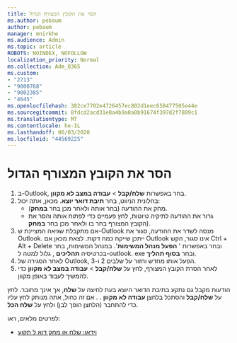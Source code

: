 ```yaml
---
title: הסר את הקובץ המצורף הגדול
ms.author: pebaum
author: pebaum
manager: mnirkhe
ms.audience: Admin
ms.topic: article
ROBOTS: NOINDEX, NOFOLLOW
localization_priority: Normal
ms.collection: Adm_O365
ms.custom:
- "2713"
- "9000768"
- "9002385"
- "4645"
ms.openlocfilehash: 382ce7702e4726457ec802d1eec658477505e44e
ms.sourcegitcommit: 8fdcd2acd31e8a4b9a8a0b91674f397d2f7889c1
ms.translationtype: MT
ms.contentlocale: he-IL
ms.lasthandoff: 06/03/2020
ms.locfileid: "44569225"
---
```

# <a name="remove-the-large-attachment"></a>הסר את הקובץ המצורף הגדול

1. ב-Outlook, בחר באפשרות **שלח/קבל**  >  **עבודה במצב לא מקוון**. 
2. בחלונית הניווט, בחר **תיבת דואר יוצא**. מכאן, אתה יכול: 
    - מחק את ההודעה (בחר אותה ולאחר מכן בחר **במחק**).
    - גרור את ההודעה לתיקיה טיוטות, לחץ פעמיים כדי לפתוח אותה והסר את הקובץ המצורף בחר בו ולאחר מכן בחר **במחק**).
3. אם מתקבלת שגיאה המציינת ש-Outlook מנסה לשדר את ההודעה, סגור את Outlook. ייתכן שייקח כמה דקות. לצאת מכאן אם Outlook אינו סגור, הקש Ctrl + Alt + Delete ובחר באפשרות ' **הפעל מנהל המשימות**'. במנהל המשימות, בחר בכרטיסיה **תהליכים** , גלול למטה ל-outlook. exe ובחר **בסוף תהליך**.
4. לאחר הסגירה של Outlook, הפעל אותו מחדש וחזור על שלבים 2 ו-3. 
5. לאחר הסרת הקובץ המצורף, לחץ על **שלח/קבל**  >  **עבודה במצב לא מקוון** כדי להמשיך לעבוד באופן מקוון. 

הודעות מקבל גם נתקע בתיבת הדואר היוצא בעת לחיצה על **שלח**, אך אינך מחובר. לחץ על **שלח/קבל** והסתכל בלחצן **עבודה לא מקוון** . . אם זה כחול, אתה מנותק לחץ עליו כדי להתחבר (הלחצן הופך לבן) ולחץ על **שלח הכל**.
 
 לפרטים מלאים, ראו:
- [וידאו: שלח או מחק דוא ל תקוע](https://support.office.com/article/Video-Send-or-delete-an-email-stuck-in-your-outbox-26d5d34a-4e5f-444a-a9e8-44db04a94dec) 
